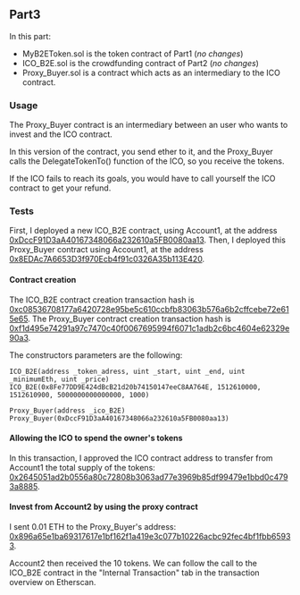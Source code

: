 ## Part3

In this part:

* MyB2EToken.sol is the token contract of Part1 (*no changes*)
* ICO_B2E.sol is the crowdfunding contract of Part2 (*no changes*)
* Proxy_Buyer.sol is a contract which acts as an intermediary to the ICO contract.

### Usage

The Proxy_Buyer contract is an intermediary between an user who wants to invest and the ICO contract.

In this version of the contract, you send ether to it, and the Proxy_Buyer calls the DelegateTokenTo() function of the ICO, so you receive the tokens.

If the ICO fails to reach its goals, you would have to call yourself the ICO contract to get your refund.

### Tests

First, I deployed a new ICO_B2E contract, using Account1, at the address [0xDccF91D3aA40167348066a232610a5FB0080aa13](https://ropsten.etherscan.io/address/0xDccF91D3aA40167348066a232610a5FB0080aa13).
Then, I deployed this Proxy_Buyer contract using Account1, at the address [0x8EDAc7A6653D3f970Ecb4f91c0326A35b113E420](https://ropsten.etherscan.io/address/0x8EDAc7A6653D3f970Ecb4f91c0326A35b113E420).

#### Contract creation
The ICO_B2E contract creation transaction hash is [0xc08536708177a6420728e95be5c610ccbfb83063b576a6b2cffcebe72e615e65](https://ropsten.etherscan.io/tx/0xc08536708177a6420728e95be5c610ccbfb83063b576a6b2cffcebe72e615e65).
The Proxy_Buyer contract creation transaction hash is [0xf1d495e74291a97c7470c40f0067695994f6071c1adb2c6bc4604e62329e90a3](https://ropsten.etherscan.io/tx/0xf1d495e74291a97c7470c40f0067695994f6071c1adb2c6bc4604e62329e90a3).

The constructors parameters are the following:

```
ICO_B2E(address _token_adress, uint _start, uint _end, uint _minimumEth, uint _price)
ICO_B2E(0x8Fe77DD9E424dBcB21d20b74150147eeC8AA764E, 1512610000, 1512610900, 5000000000000000, 1000)

Proxy_Buyer(address _ico_B2E)
Proxy_Buyer(0xDccF91D3aA40167348066a232610a5FB0080aa13)
```

#### Allowing the ICO to spend the owner's tokens

In this transaction, I approved the ICO contract address to transfer from Account1 the total supply of the tokens: [0x2645051ad2b0556a80c72808b3063ad77e3969b85df99479e1bbd0c4793a8885](https://ropsten.etherscan.io/tx/0x2645051ad2b0556a80c72808b3063ad77e3969b85df99479e1bbd0c4793a8885).

#### Invest from Account2 by using the proxy contract

I sent 0.01 ETH to the Proxy_Buyer's address: [0x896a65e1ba69317617e1bf162f1a419e3c077b10226acbc92fec4bf1fbb65933](https://ropsten.etherscan.io/tx/0x896a65e1ba69317617e1bf162f1a419e3c077b10226acbc92fec4bf1fbb65933).

Account2 then received the 10 tokens. We can follow the call to the ICO_B2E contract in the "Internal Transaction" tab in the transaction overview on Etherscan.
